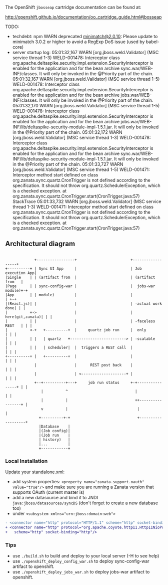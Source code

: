 The OpenShift `jbosseap` cartridge documentation can be found at:

http://openshift.github.io/documentation/oo_cartridge_guide.html#jbosseap


TODO:
- techdebt: npm WARN deprecated minimatch@2.0.10: Please update to minimatch
  3.0.2 or higher to avoid a RegExp DoS issue (used by babel-core)
- server startup log:
  05:01:32,167 WARN  [org.jboss.weld.Validator] (MSC service thread 1-3) WELD-001478: Interceptor class org.apache.deltaspike.security.impl.extension.SecurityInterceptor is enabled for the application and for the bean archive sync.war/WEB-INF/classes. It will only be invoked in the @Priority part of the chain.
  05:01:32,167 WARN  [org.jboss.weld.Validator] (MSC service thread 1-5) WELD-001478: Interceptor class org.apache.deltaspike.security.impl.extension.SecurityInterceptor is enabled for the application and for the bean archive jobs.war/WEB-INF/classes. It will only be invoked in the @Priority part of the chain.
  05:01:32,170 WARN  [org.jboss.weld.Validator] (MSC service thread 1-5) WELD-001478: Interceptor class org.apache.deltaspike.security.impl.extension.SecurityInterceptor is enabled for the application and for the bean archive jobs.war/WEB-INF/lib/deltaspike-security-module-impl-1.5.1.jar. It will only be invoked in the @Priority part of the chain.
  05:01:32,172 WARN  [org.jboss.weld.Validator] (MSC service thread 1-3) WELD-001478: Interceptor class org.apache.deltaspike.security.impl.extension.SecurityInterceptor is enabled for the application and for the bean archive sync.war/WEB-INF/lib/deltaspike-security-module-impl-1.5.1.jar. It will only be invoked in the @Priority part of the chain.
  05:01:33,727 WARN  [org.jboss.weld.Validator] (MSC service thread 1-5) WELD-001471: Interceptor method start defined on class org.zanata.sync.quartz.CronTrigger is not defined according to the specification. It should not throw org.quartz.SchedulerException, which is a checked exception.
  	at org.zanata.sync.quartz.CronTrigger.start(CronTrigger.java:57)
    StackTrace
  05:01:33,732 WARN  [org.jboss.weld.Validator] (MSC service thread 1-3) WELD-001471: Interceptor method start defined on class org.zanata.sync.quartz.CronTrigger is not defined according to the specification. It should not throw org.quartz.SchedulerException, which is a checked exception.
  	at org.zanata.sync.quartz.CronTrigger.start(CronTrigger.java:57)


## Architectural diagram
```

             +-----------------+                        +------------------+
+----------+ | Sync UI App     |                        | Job execution App|
|Single    | | (artifact from  |                        | (artifact from   |
|Page      | | sync-config-war |                        |  jobs-war module)+-+
|App       | | module)         |                        |                  | +-+
|(React.js)| |                 |                        | -actual work done| | |
|          +->                 |                        |  here(git,zanata)| | |
|          | |                 |                        | -faceless REST   | | |
|          <-+   +----------+  |     quartz job run     |  only            | | |
|          | |   | quartz   +-------------------------> | -scalable        | | |
|          | |   | scheduler|  |  triggers a REST call  |                  | | |
+----------+ |   +----------+  |                        |                  | | |
             |                 |      REST post back    |                  | | |
             |                 | <--------------------+ |                  | | |
             +--+----------+---+     job run status     +-+----------------+ | |
                |          ^                              |                  | |
                |          |                              ++-----------------+ |
                v          |                               |                   |
               +----------+-+                              +-------------------+
               |Database    |
               |(Job config)|
               |(Job run    |
               | history)   |
               |...         |
               +------------+
```

### Local Installation

Update your standalone.xml:

- add system properties:
  ```<property name="zanata.support.oauth" value="true"/>``` and make sure you
  are running a Zanata version that supports OAuth (current master is)
- add a new datasource and bind it to JNDI ```java:jboss/datasources/syncDS```
  (don't forget to create a new database too)
- under ```<subsystem xmlns="urn:jboss:domain:web">```
```diff
- <connector name="http" protocol="HTTP/1.1" scheme="http" socket-binding="http"/>
+ <connector name="http" protocol="org.apache.coyote.http11.Http11NioProtocol"
+   scheme="http" socket-binding="http"/>
```

### Tips

- use ```./build.sh``` to build and deploy to your local server (-H to see help)
- use ```./openshift_deploy_config_war.sh``` to deploy sync-config-war artifact
  to openshift.
- use ```./openshift_deploy_jobs_war.sh``` to deploy jobs-war artifact to
  openshift.
